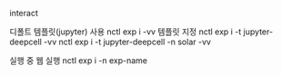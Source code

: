 interact

디폴트 템플릿(jupyter) 사용
nctl exp i -vv
템플릿 지정
nctl exp i -t jupyter-deepcell -vv
nctl exp i -t jupyter-deepcell -n solar -vv

실행 중 웹 실행
nctl exp i -n exp-name


